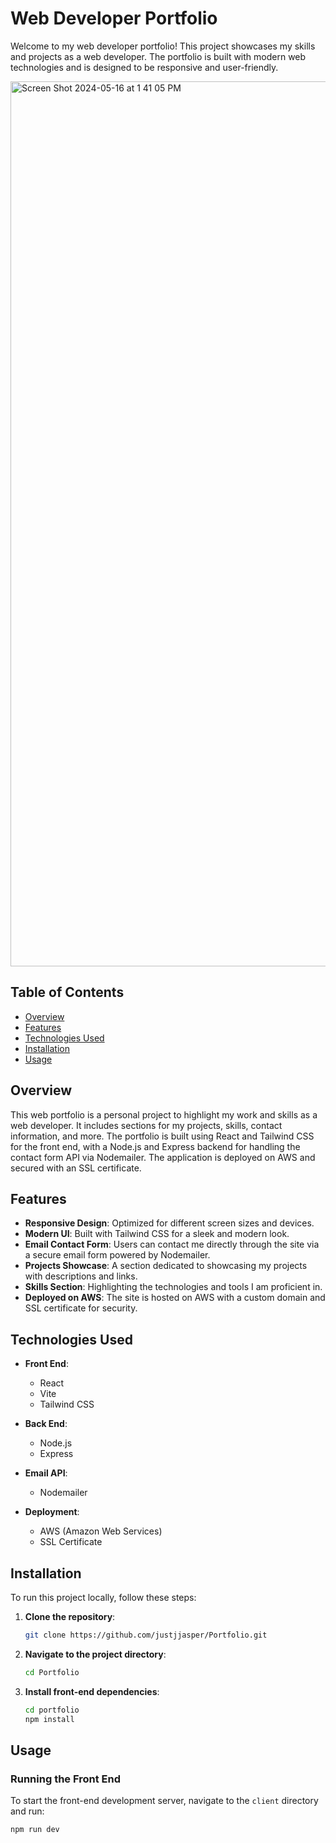 # Web Developer Portfolio

Welcome to my web developer portfolio! This project showcases my skills and projects as a web developer. The portfolio is built with modern web technologies and is designed to be responsive and user-friendly.

<img width="1416" alt="Screen Shot 2024-05-16 at 1 41 05 PM" src="https://github.com/justjjasper/Portfolio/assets/98243819/3b8e6d8f-c0ad-45a4-857c-2ca08277aa06">


## Table of Contents

- [Overview](#overview)
- [Features](#features)
- [Technologies Used](#technologies-used)
- [Installation](#installation)
- [Usage](#usage)

## Overview

This web portfolio is a personal project to highlight my work and skills as a web developer. It includes sections for my projects, skills, contact information, and more. The portfolio is built using React and Tailwind CSS for the front end, with a Node.js and Express backend for handling the contact form API via Nodemailer. The application is deployed on AWS and secured with an SSL certificate.

## Features

- **Responsive Design**: Optimized for different screen sizes and devices.
- **Modern UI**: Built with Tailwind CSS for a sleek and modern look.
- **Email Contact Form**: Users can contact me directly through the site via a secure email form powered by Nodemailer.
- **Projects Showcase**: A section dedicated to showcasing my projects with descriptions and links.
- **Skills Section**: Highlighting the technologies and tools I am proficient in.
- **Deployed on AWS**: The site is hosted on AWS with a custom domain and SSL certificate for security.

## Technologies Used

- **Front End**:
  - React
  - Vite
  - Tailwind CSS

- **Back End**:
  - Node.js
  - Express

- **Email API**:
  - Nodemailer

- **Deployment**:
  - AWS (Amazon Web Services)
  - SSL Certificate

## Installation

To run this project locally, follow these steps:

1. **Clone the repository**:
    ```bash
    git clone https://github.com/justjjasper/Portfolio.git
    ```

2. **Navigate to the project directory**:
    ```bash
    cd Portfolio
    ```

3. **Install front-end dependencies**:
    ```bash
    cd portfolio
    npm install
    ```
## Usage

### Running the Front End

To start the front-end development server, navigate to the `client` directory and run:

```bash
npm run dev
